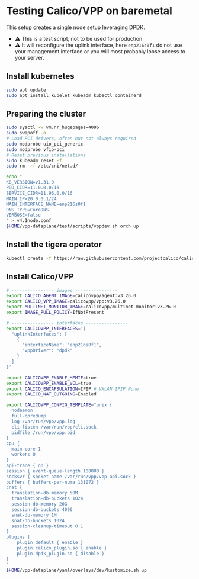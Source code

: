 # Testing Calico/VPP on baremetal

This setup creates a single node setup leveraging DPDK.

- ⚠️ This is a test script, not to be used for production
- ⚠️ It will reconfigure the uplink interface, here `enp216s0f1` do not use
your management interface or you will most probably loose access to your server.

## Install kubernetes

````bash
sudo apt update
sudo apt install kubelet kubeadm kubectl containerd
````

## Preparing the cluster

````bash
sudo sysctl -w vm.nr_hugepages=4096
sudo swapoff -a
# Load PCI drivers, often but not always required
sudo modprobe uio_pci_generic
sudo modprobe vfio-pci
# Reset previous installations
sudo kubeadm reset -f
sudo rm -rf /etc/cni/net.d/
````

````bash
echo "
K8_VERSION=v1.31.0
POD_CIDR=11.0.0.0/16
SERVICE_CIDR=11.96.0.0/16
MAIN_IP=20.0.0.1/24
MAIN_INTERFACE_NAME=enp216s0f1
DNS_TYPE=CoreDNS
VERBOSE=false
" > v4.1node.conf
$HOME/vpp-dataplane/test/scripts/vppdev.sh orch up
````

## Install the tigera operator

````bash
kubectl create -f https://raw.githubusercontent.com/projectcalico/calico/master/manifests/tigera-operator.yaml
````

## Install Calico/VPP

````bash
# ---------------- images ----------------
export CALICO_AGENT_IMAGE=calicovpp/agent:v3.26.0
export CALICO_VPP_IMAGE=calicovpp/vpp:v3.26.0
export MULTINET_MONITOR_IMAGE=calicovpp/multinet-monitor:v3.26.0
export IMAGE_PULL_POLICY=IfNotPresent

# ---------------- interfaces ----------------
export CALICOVPP_INTERFACES='{
  "uplinkInterfaces": [
    {
      "interfaceName": "enp216s0f1",
      "vppDriver": "dpdk"
    }
  ]
}'

export CALICOVPP_ENABLE_MEMIF=true
export CALICOVPP_ENABLE_VCL=true
export CALICO_ENCAPSULATION=IPIP # VXLAN IPIP None
export CALICO_NAT_OUTGOING=Enabled

export CALICOVPP_CONFIG_TEMPLATE="unix {
  nodaemon
  full-coredump
  log /var/run/vpp/vpp.log
  cli-listen /var/run/vpp/cli.sock
  pidfile /run/vpp/vpp.pid
}
cpu {
  main-core 1
  workers 0
}
api-trace { on }
session { event-queue-length 100000 }
socksvr { socket-name /var/run/vpp/vpp-api.sock }
buffers { buffers-per-numa 131072 }
cnat {
  translation-db-memory 50M
  translation-db-buckets 1024
  session-db-memory 20G
  session-db-buckets 4096
  snat-db-memory 1M
  snat-db-buckets 1024
  session-cleanup-timeout 0.1
}
plugins {
    plugin default { enable }
    plugin calico_plugin.so { enable }
    plugin dpdk_plugin.so { disable }
}
"
$HOME/vpp-dataplane/yaml/overlays/dev/kustomize.sh up
